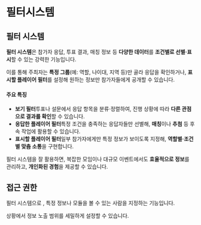 # 필터시스템

## 필터 시스템

**필터 시스템**은 참가자 응답, 투표 결과, 매칭 정보 등 **다양한 데이터**를 **조건별로 선별·표시**할 수 있는 강력한 기능입니다.

이를 통해 주최자는 **특정 그룹**(예: 역할, 나이대, 지역 등)만 골라 응답을 확인하거나, **표시할 플레이어 필터**를 설정해 원하는 정보만 참가자들에게 공개할 수 있습니다.

#### 주요 특징

* **보기 필터**투표나 설문에서 응답 항목을 분류·정렬하여, 진행 상황에 따라 **다른 관점으로 결과를 확인**할 수 있습니다.
* **응답한 플레이어 필터**특정 조건을 충족하는 응답자들만 선별해, **매칭**이나 **추첨** 등 후속 작업에 활용할 수 있습니다.
* **표시할 플레이어 필터**일부 참가자에게만 특정 정보가 보이도록 지정해, **역할별·조건별 맞춤 소통**을 구현합니다.

필터 시스템을 잘 활용하면, 복잡한 모임이나 대규모 이벤트에서도 **효율적으로 정보**를 관리하고, **개인화된 경험**을 제공할 수 있습니다.



## 접근 권한

필터 시스템으로 , 특정 정보나 모듈을 볼 수 있는 사람을 지정하는 기능입니다.

상황에서 정보 노출 범위를 세밀하게 설정할 수 있습니다.

